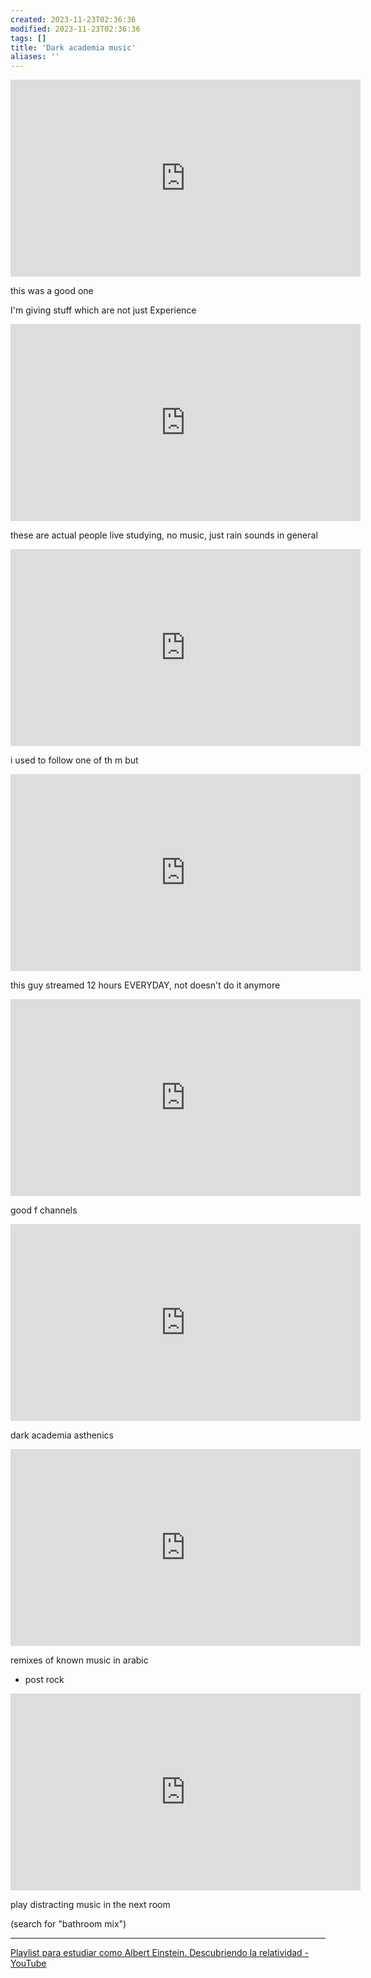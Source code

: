 ```yaml
---
created: 2023-11-23T02:36:36
modified: 2023-11-23T02:36:36
tags: []
title: 'Dark academia music'
aliases: ''
---
```




<iframe width="560" height="315" src="https://www.youtube.com/embed/M3MgC_zVLYo?si=tcoUZre8SDQfHQ88" title="YouTube video player" frameborder="0" allow="accelerometer; autoplay; clipboard-write; encrypted-media; gyroscope; picture-in-picture; web-share" allowfullscreen></iframe>

this was a good one

I'm giving stuff which are not just Experience

<iframe width="560" height="315" src="https://www.youtube.com/embed/Nwyz1w1Jp7k" title="YouTube video player" frameborder="0" allow="accelerometer; autoplay; clipboard-write; encrypted-media; gyroscope; picture-in-picture; web-share" allowfullscreen></iframe>

these are actual people live studying, no music, just rain sounds in general

<iframe width="560" height="315" src="https://www.youtube.com/embed/4GsttHaZq38" title="YouTube video player" frameborder="0" allow="accelerometer; autoplay; clipboard-write; encrypted-media; gyroscope; picture-in-picture; web-share" allowfullscreen></iframe>


i used to follow one of th m but

<iframe width="560" height="315" src="https://www.youtube.com/embed/qkdUGC-izus" title="YouTube video player" frameborder="0" allow="accelerometer; autoplay; clipboard-write; encrypted-media; gyroscope; picture-in-picture; web-share" allowfullscreen></iframe>

this guy streamed 12 hours EVERYDAY, not doesn't do it anymore

<iframe width="560" height="315" src="https://www.youtube.com/embed/AFHUv2PZcWQ" title="YouTube video player" frameborder="0" allow="accelerometer; autoplay; clipboard-write; encrypted-media; gyroscope; picture-in-picture; web-share" allowfullscreen></iframe>

good f
channels

<iframe width="560" height="315" src="https://www.youtube.com/embed/YJzFDzAqdNA" title="YouTube video player" frameborder="0" allow="accelerometer; autoplay; clipboard-write; encrypted-media; gyroscope; picture-in-picture; web-share" allowfullscreen></iframe>

dark academia asthenics

<iframe width="560" height="315" src="https://www.youtube.com/embed/goKm4DhvJto" title="YouTube video player" frameborder="0" allow="accelerometer; autoplay; clipboard-write; encrypted-media; gyroscope; picture-in-picture; web-share" allowfullscreen></iframe>


remixes of known music in arabic
- post rock

<iframe width="560" height="315" src="https://www.youtube.com/embed/3rQS167TiQ8" title="YouTube video player" frameborder="0" allow="accelerometer; autoplay; clipboard-write; encrypted-media; gyroscope; picture-in-picture; web-share" allowfullscreen></iframe>


play distracting music in the next room

(search for "bathroom mix")

---

[Playlist para estudiar como Albert Einstein. Descubriendo la relatividad - YouTube](https://www.youtube.com/watch?v=3ghcIeZxn-k)